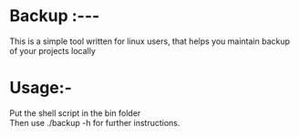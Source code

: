 # Backup :---
This is a simple tool written for linux users, that helps you maintain backup of your projects locally 
  
# Usage:- 
Put the shell script in the bin folder  
Then use ./backup -h  for further instructions.  
